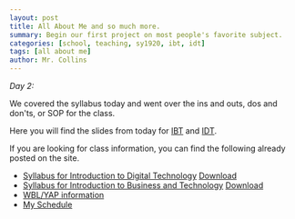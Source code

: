 ```yaml
---
layout: post
title: All About Me and so much more.
summary: Begin our first project on most people's favorite subject.
categories: [school, teaching, sy1920, ibt, idt]
tags: [all about me]
author: Mr. Collins
---
```


*Day 2:*

We covered the syllabus today and went over the ins and outs, dos and don'ts, or SOP for the class.

Here you will find the slides from today for [IBT](/assets/docs/sy1920/notes/syllabusibt.pdf) and [IDT](/assets/docs/sy1920/notes/syllabusidt.pdf).

If you are looking for class information, you can find the following already posted on the site.

  - [Syllabus for Introduction to Digital Technology](/assets/docs/sy1920/idt/idt_syllabus_1920.html) [Download](/assets/docs/sy1920/idt/idt_syllabus_1920.pdf)
  - [Syllabus for Introduction to Business and Technology](/assets/docs/sy1920/ibt/ibt_syllabus_1920.html) [Download](/assets/docs/sy1920/ibt/ibt_syllabus_1920.pdf)
  - [WBL/YAP information](/wbl/)
  - [My Schedule](/assets/docs/myschedule1920.html)
